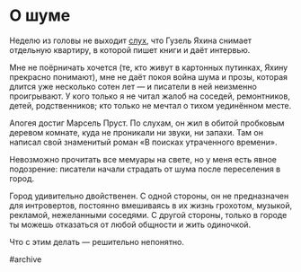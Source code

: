 
# О шуме

Неделю из головы не выходит [слух][1], что Гузель Яхина снимает отдельную квартиру, в которой пишет книги и даёт интервью.

Мне не поёрничать хочется (те, кто живут в картонных путинках, Яхину прекрасно понимают), мне не даёт покоя война шума и прозы, которая длится уже несколько сотен лет — и писатели в ней неизменно проигрывают. У кого только я не читал жалоб на соседей, ремонтников, детей, родственников; кто только не мечтал о тихом уединённом месте.

Апогея достиг Марсель Пруст. По слухам, он жил в обитой пробковым деревом комнате, куда не проникали ни звуки, ни запахи. Там он написал свой знаменитый роман «В поисках утраченного времени».

Невозможно прочитать все мемуары на свете, но у меня есть явное подозрение: писатели начали страдать от шума после переселения в город. 

Город удивительно двойственен. С одной стороны, он не предназначен для интровертов, постоянно вмешиваясь в их жизнь грохотом, музыкой, рекламой, нежеланными соседями. С другой стороны, только в городе ты можешь отказаться от любой общности и жить одиночкой. 

Что с этим делать — решительно непонятно.

[1]:	http://t.me/stoner_watching_you/433

#archive